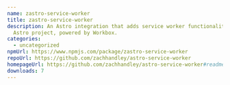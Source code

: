 ```yaml
---
name: zastro-service-worker
title: zastro-service-worker
description: An Astro integration that adds service worker functionality to your
  Astro project, powered by Workbox.
categories:
  - uncategorized
npmUrl: https://www.npmjs.com/package/zastro-service-worker
repoUrl: https://github.com/zachhandley/astro-service-worker
homepageUrl: https://github.com/zachhandley/astro-service-worker#readme
downloads: 7
---
```

